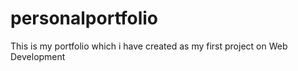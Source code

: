 # personalportfolio
This is my portfolio which i have created as my first project on Web Development
